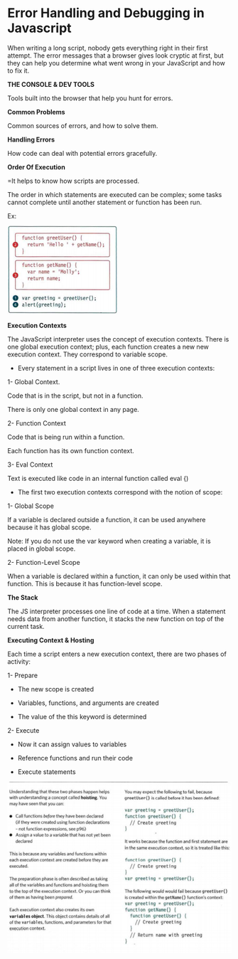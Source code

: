 # Error Handling and Debugging in Javascript

When writing a long script, nobody gets everything right in their first attempt.  The error
messages that a browser gives look cryptic at first, but they can help you determine what
went wrong in your JavaScript and how to fix it. 

**THE CONSOLE & DEV TOOLS**

Tools built into the browser that help you hunt for errors. 

**Common Problems**

Common sources of errors, and how to solve them. 

**Handling Errors**

How code can deal with potential errors gracefully. 

**Order Of Execution**

=It helps to know how scripts are processed.

The order in which statements are executed can be complex; some tasks
cannot complete until another statement or function has been run.

Ex:

![](Capture.PNG)

**Execution Contexts**

The JavaScript interpreter uses the concept of execution contexts. There is one global execution context; plus, each function creates a new new execution context. They correspond to variable scope. 

- Every statement in a script lives in one of three execution contexts:  

1- Global Context.

Code that is in the script, but not in a function.

There is only one global context in any page. 

2- Function Context

Code that is being run within a function.

Each function has its own function context. 

3- Eval Context

Text is executed like code in an internal function called eval {) 

- The first two execution contexts correspond with the notion of scope:

1- Global Scope

If a variable is declared outside a function, it can be used anywhere because it has global scope.

Note: If you do not use the var keyword when creating a variable, it is placed in global scope. 

2- Function-Level Scope

When a variable is declared within a function, it can only be used within that function.
This is because it has function-level scope. 

**The Stack**

The JS interpreter processes one line of code at a time. When a statement needs data from another function, it stacks the new function on top of the current task.

**Executing Context & Hosting**

Each time a script enters a new execution context, there are two phases of activity:

1- Prepare

- The new scope is created

- Variables, functions, and arguments are created

- The value of the this keyword is determined 

2- Execute

- Now it can assign values to variables 

- Reference functions and run their code 

- Execute statements 

![](Capture1.PNG)









